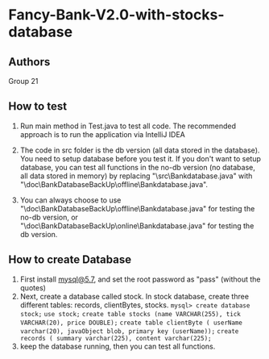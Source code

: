 # Fancy-Bank-V2.0-with-stocks-database

## Authors

Group 21

## How to test

1. Run main method in Test.java to test all code. The recommended approach is to run the application via IntelliJ IDEA

2. The code in src folder is the db version (all data stored in the database). You need to setup database before you test it.
If you don't want to setup database, you can test all functions in the no-db version (no database, all data stored in memory) by replacing "\src\Bankdatabase.java" with "\doc\BankDatabaseBackUp\offline\Bankdatabase.java".
3. You can always choose to use "\doc\BankDatabaseBackUp\offline\Bankdatabase.java" for testing the no-db version, or "\doc\BankDatabaseBackUp\online\Bankdatabase.java" for testing the db version.

## How to create Database

1. First install mysql@5.7, and set the root password as "pass" (without the quotes)
2. Next, create a database called stock. In stock database, create three different tables: records, clientBytes, stocks.
    `mysql> create database stock;`
    `use stock;`
    `create table stocks (name VARCHAR(255), tick VARCHAR(20), price DOUBLE);`
    `create table clientByte ( userName varchar(20), javaObject blob, primary key (userName));`
    `create records ( summary varchar(225), content varchar(225);`
3. keep the database running, then you can test all functions.

